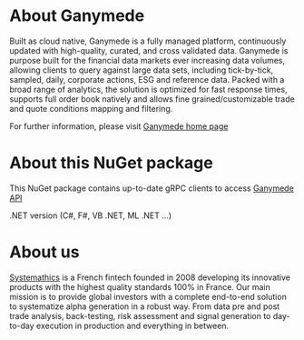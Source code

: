 # About Ganymede

Built as cloud native, Ganymede is a fully managed platform, continuously updated with high-quality, curated,
and cross validated data. Ganymede is purpose built for the financial data markets ever increasing data volumes,
allowing clients to query against large data sets, including tick-by-tick, sampled, daily, corporate actions,
ESG and reference data. Packed with a broad range of analytics, the solution is optimized for fast response times,
supports full order book natively and allows fine grained/customizable trade and quote conditions mapping and filtering.

For further information, please visit [Ganymede home page](https://ganymede.cloud) 

# About this NuGet package

This NuGet package contains up-to-date gRPC clients to access [Ganymede API](https://ganymede.cloud/api-documentation.html)

.NET version (C#, F#, VB .NET, ML .NET ...)

# About us

[Systemathics](https://systemathics.com) is a French fintech founded in 2008 developing its innovative products with the highest quality standards 100% in France.
Our main mission is to provide global investors with a complete end-to-end solution to systematize alpha generation in a robust way.
From data pre and post trade analysis, back-testing, risk assessment and signal generation to day-to-day execution in production and everything in between.
